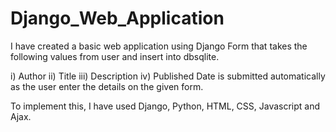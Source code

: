 # Django_Web_Application

I have created a basic web application using Django Form that takes the following values from user and insert into dbsqlite.

i) Author
ii) Title
iii) Description
iv) Published Date is submitted automatically as the user enter the details on the given form.

To implement this, I have used Django, Python, HTML, CSS, Javascript and Ajax.